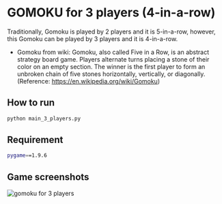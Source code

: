 # GOMOKU for 3 players (4-in-a-row)

Traditionally, Gomoku is played by 2 players and it is 5-in-a-row, however, this Gomoku can be played by 3 players and it is 4-in-a-row.

- Gomoku from wiki: Gomoku, also called Five in a Row, is an abstract strategy board game. Players alternate turns placing a stone of their color on an empty section. The winner is the first player to form an unbroken chain of five stones horizontally, vertically, or diagonally. (Reference: https://en.wikipedia.org/wiki/Gomoku)

## How to run
```bash
python main_3_players.py
```

## Requirement
```bash
pygame==1.9.6
```

## Game screenshots

![gomoku for 3 players](https://github.com/positive235/100-DAYS-OF-CODE-R0/blob/master/gomoku3p_gif.gif?raw=true)

